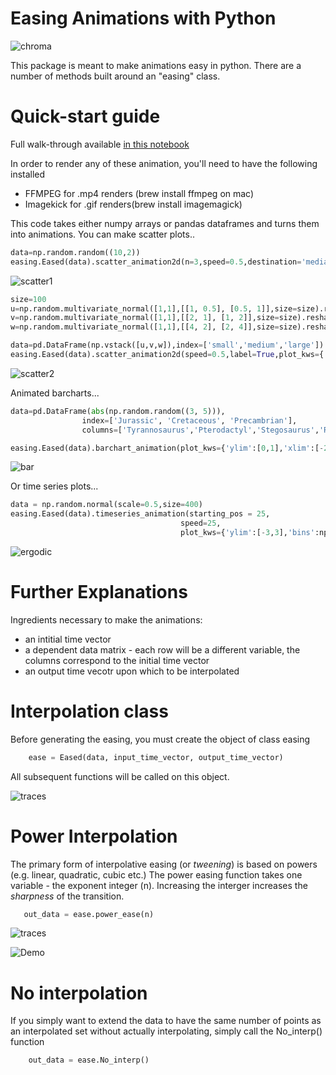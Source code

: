 # Easing Animations with Python
 ![chroma](media/chroma.gif)
 
This package is meant to make animations easy in python. There are a number of methods built around an "easing" class.  

# Quick-start guide
Full walk-through available [in this notebook](animation_playground.ipynb)

In order to render any of these animation, you'll need to have the following installed

* FFMPEG for .mp4 renders (brew install ffmpeg on mac)
* Imagekick for .gif renders(brew install imagemagick)


This code takes either numpy arrays or pandas dataframes and turns them into animations. You can make scatter plots..
```python
data=np.random.random((10,2))
easing.Eased(data).scatter_animation2d(n=3,speed=0.5,destination='media/singlepoint.gif')
```
 ![scatter1](media/singlepoint.gif)
 
 ```python
size=100
u=np.random.multivariate_normal([1,1],[[1, 0.5], [0.5, 1]],size=size).reshape(1,-1)
v=np.random.multivariate_normal([1,1],[[2, 1], [1, 2]],size=size).reshape(1,-1)
w=np.random.multivariate_normal([1,1],[[4, 2], [2, 4]],size=size).reshape(1,-1)

data=pd.DataFrame(np.vstack([u,v,w]),index=['small','medium','large'])
easing.Eased(data).scatter_animation2d(speed=0.5,label=True,plot_kws={'alpha':0.5},destination='media/multipoint.gif')
```
 ![scatter2](media/multipoint.gif)
 
Animated barcharts...
  ```python
  data=pd.DataFrame(abs(np.random.random((3, 5))),
                  index=['Jurassic', 'Cretaceous', 'Precambrian'],
                  columns=['Tyrannosaurus','Pterodactyl','Stegosaurus','Raptor','Megaloadon'])

easing.Eased(data).barchart_animation(plot_kws={'ylim':[0,1],'xlim':[-2,5]},smoothness=40,speed=0.5,label=True,destination='media/animatedbar.gif')
```
![bar](media/animatedbar.gif)

Or time series plots...
  ```python
data = np.random.normal(scale=0.5,size=400)
easing.Eased(data).timeseries_animation(starting_pos = 25,
                                        speed=25,
                                        plot_kws={'ylim':[-3,3],'bins':np.linspace(-3,3,50)},destination='media/normdist.gif')
```
![ergodic](media/normdist.gif)

# Further Explanations
 
Ingredients necessary to make the animations:
* an intitial time vector
* a dependent data matrix - each row will be a different variable, the columns correspond to the initial time vector
* an output time vecotr upon which to be interpolated

# Interpolation class
Before generating the easing, you must create the object of class easing
```python
    ease = Eased(data, input_time_vector, output_time_vector)
```
All subsequent functions will be called on this object.

 ![traces](media/interpolation_schema.png)

# Power Interpolation

The primary form of interpolative easing (or *tweening*) is based on powers (e.g. linear, quadratic, cubic etc.)
 The power easing function takes one variable - the exponent integer (n). Increasing the interger
 increases the *sharpness* of the transition.

 ```python
    out_data = ease.power_ease(n)
```
 ![traces](media/traces.png)

 ![Demo](media/comparison.gif)

# No interpolation
If you simply want to extend the data to have the same number of points as an interpolated set
without actually interpolating, simply call the No_interp() function
```python
    out_data = ease.No_interp()
```

<!-- 

# To do list
* meta ask how do we track these projects?
options include:
-jira
-trello
-[meat space notepads]

* hit major objectives for MVP
-cleanup and remererge 
-save files to scratch, not in the repo
-2d scatterplot
-evolving histogram
-some sort of callable example interface?
-


* nice haves
-chaginger trendline?
-flashy example (chroma shift)
-map overlay?
-bending curve  (not scatter plot) -->
